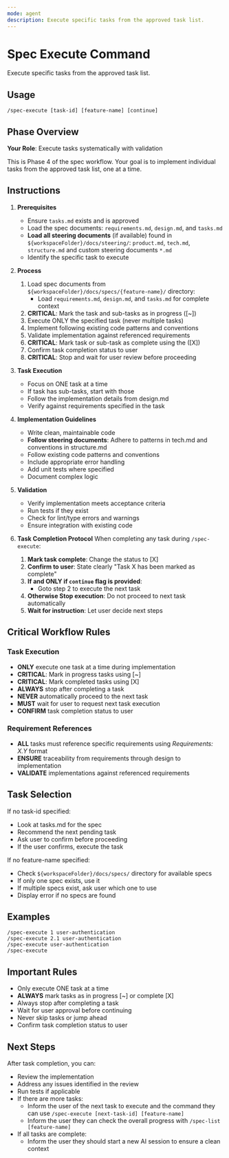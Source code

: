 ```yaml
---
mode: agent
description: Execute specific tasks from the approved task list.
---
```


# Spec Execute Command

Execute specific tasks from the approved task list.

## Usage
```
/spec-execute [task-id] [feature-name] [continue]
```

## Phase Overview

**Your Role**: Execute tasks systematically with validation

This is Phase 4 of the spec workflow. Your goal is to implement individual tasks from the approved task list, one at a time.

## Instructions

1. **Prerequisites**
   - Ensure `tasks.md` exists and is approved
   - Load the spec documents: `requirements.md`, `design.md`, and `tasks.md`
   - **Load all steering documents** (if available) found in `${workspaceFolder}/docs/steering/`: `product.md`, `tech.md`, `structure.md` and custom steering documents `*.md`
   - Identify the specific task to execute

2. **Process**
   1. Load spec documents from `${workspaceFolder}/docs/specs/{feature-name}/` directory:
      - Load `requirements.md`, `design.md`, and `tasks.md` for complete context
   2. **CRITICAL**: Mark the task and sub-tasks as in progress ([~])
   3. Execute ONLY the specified task (never multiple tasks)
   4. Implement following existing code patterns and conventions
   5. Validate implementation against referenced requirements
   6. **CRITICAL**: Mark task or sub-task as complete using the ([X])
   7. Confirm task completion status to user
   8. **CRITICAL**: Stop and wait for user review before proceeding

3. **Task Execution**
   - Focus on ONE task at a time
   - If task has sub-tasks, start with those
   - Follow the implementation details from design.md
   - Verify against requirements specified in the task

4. **Implementation Guidelines**
   - Write clean, maintainable code
   - **Follow steering documents**: Adhere to patterns in tech.md and conventions in structure.md
   - Follow existing code patterns and conventions
   - Include appropriate error handling
   - Add unit tests where specified
   - Document complex logic

5. **Validation**
   - Verify implementation meets acceptance criteria
   - Run tests if they exist
   - Check for lint/type errors and warnings
   - Ensure integration with existing code

6. **Task Completion Protocol**
When completing any task during `/spec-execute`:
   1. **Mark task complete**: Change the status to [X]
   2. **Confirm to user**: State clearly "Task X has been marked as complete"
   3. **If and ONLY if `continue` flag is provided**:
      - Goto step 2 to execute the next task
   4. **Otherwise Stop execution**: Do not proceed to next task automatically
   5. **Wait for instruction**: Let user decide next steps

## Critical Workflow Rules

### Task Execution
- **ONLY** execute one task at a time during implementation
- **CRITICAL**: Mark in progress tasks using [~]
- **CRITICAL**: Mark completed tasks using [X]
- **ALWAYS** stop after completing a task
- **NEVER** automatically proceed to the next task
- **MUST** wait for user to request next task execution
- **CONFIRM** task completion status to user

### Requirement References
- **ALL** tasks must reference specific requirements using _Requirements: X.Y_ format
- **ENSURE** traceability from requirements through design to implementation
- **VALIDATE** implementations against referenced requirements

## Task Selection
If no task-id specified:
- Look at tasks.md for the spec
- Recommend the next pending task
- Ask user to confirm before proceeding
- If the user confirms, execute the task

If no feature-name specified:
- Check `${workspaceFolder}/docs/specs/` directory for available specs
- If only one spec exists, use it
- If multiple specs exist, ask user which one to use
- Display error if no specs are found

## Examples
```
/spec-execute 1 user-authentication
/spec-execute 2.1 user-authentication
/spec-execute user-authentication
/spec-execute
```

## Important Rules
- Only execute ONE task at a time
- **ALWAYS** mark tasks as in progress [~] or complete [X]
- Always stop after completing a task
- Wait for user approval before continuing
- Never skip tasks or jump ahead
- Confirm task completion status to user

## Next Steps
After task completion, you can:
- Review the implementation
- Address any issues identified in the review
- Run tests if applicable
- If there are more tasks:
   - Inform the user of the next task to execute and the command they can use `/spec-execute [next-task-id] [feature-name]`
   - Inform the user they can check the overall progress with `/spec-list [feature-name]`
- If all tasks are complete:
   - Inform the user they should start a new AI session to ensure a clean context